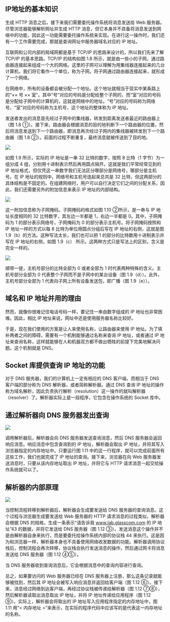 ## IP地址的基本知识

生成 HTTP 消息之后，接下来我们需要委托操作系统将消息发送给 Web 服务器。尽管浏览器能够解析网址并生成 HTTP 消息，但它本身并不具备将消息发送到网络中的功能，因此这一功能需要委托操作系统来实现。在进行这一操作时，我们还有一个工作需要完成，那就是查询网址中服务器域名对应的 IP 地址。

互联网和公司内部的局域网都是基于 TCP/IP 的思路来设计的，所以我们先来了解 TCP/IP 的基本思路。TCP/IP 的结构如图 1.8 所示，就是由一些小的子网，通过路由器连接起来组成一个大的网络。这里的子网可以理解为用集线器连接起来的几台计算机，我们将它看作一个单位，称为子网。将子网通过路由器连接起来，就形成了一个网络。

在网络中，所有的设备都会被分配一个地址。这个地址就相当于现实中某条路上的“×× 号 ×× 室”。其中“号”对应的号码是分配给整个子网的，而“室”对应的号码是分配给子网中的计算机的，这就是网络中的地址。“号”对应的号码称为网络号，“室”对应的号码称为主机号，这个地址的整体称为 IP 地址。  

发送者发出的消息首先经过子网中的集线器，转发到距离发送者最近的路由器上（图 1.8 ①）。接下来，路由器会根据消息的目的地判断下一个路由器的位置，然后将消息发送到下一个路由器，即消息再次经过子网内的集线器被转发到下一个路由器（图 1.8 ②）。前面的过程不断重复，最终消息就被传送到了目的地。

![](../markdown_import_image/import-2023-01-03-17-57-39.png)

如图 1.9 所示，实际的 IP 地址是一串 32 比特的数字，按照 8 比特（1 字节）为一组分成 4 组，分别用十进制表示然后再用圆点隔开。这就是我们平常经常见到的 IP 地址格式，但仅凭这一串数字我们无法区分哪部分是网络号，哪部分是主机号。在 IP 地址的规则中，网络号和主机号连起来总共是 32 比特，但这两部分的具体结构是不固定的。在组建网络时，用户可以自行决定它们之间的分配关系，因此，我们还需要另外的附加信息来表示 IP 地址的内部结构。

![](../markdown_import_image/import-2023-01-03-17-59-23.png)

这一附加信息称为子网掩码。子网掩码的格式如图 1.10 ②所示，是一串与 IP 地址长度相同的 32 比特数字，其左边一半都是 1，右边一半都是 0。其中，子网掩码为 1 的部分表示网络号，子网掩码为 0 的部分表示主机号。将子网掩码按照和 IP 地址一样的方式以每 8 比特为单位用圆点分组后写在 IP 地址的右侧，这就是图 1.9（b）的方法。这种写法太长，我们也可以把 1 的部分的比特数用十进制表示并写在 IP 地址的右侧，如图 1.9（c） 所示。这两种方式只是写法上的区别，含义是完全一样的。

![](../markdown_import_image/import-2023-01-03-18-00-33.png)

顺带一提，主机号部分的比特全部为 0 或者全部为 1 时代表两种特殊的含义。主机号部分全部为 0 代表整个子网而不是子网中的某台设备（图 1.9（d））。此外，主机号部分全部为 1 代表向子网上所有设备发送包，即广播（图 1.9（e））。

## 域名和 IP 地址并用的理由

然而，就像你很难记住电话号码一样，要记住一串由数字组成的 IP 地址也非常困难。因此，相比 IP 地址来说，网址中还是使用服务器名称比较好。

于是，现在我们使用的方案是让人来使用名称，让路由器来使用 IP 地址。为了填补两者之间的障碍，需要有一个机制能够通过名称来查询 IP 地址，或者通过 IP 地址来查询名称，这样就能够在人和机器双方都不做出牺牲的前提下完美地解决问题。这个机制就是 DNS。

## Socket 库提供查询 IP 地址的功能
对于 DNS 服务器，我们的计算机上一定有相应的 DNS 客户端，而相当于 DNS 客户端的部分称为 DNS 解析器，或者简称解析器。通过 DNS 查询 IP 地址的操作称为域名解析，因此负责执行解析（resolution）这一操作的就叫解析器（resolver）了。解析器实际上是一段程序，它包含在操作系统的 Socket 库中。

## 通过解析器向 DNS 服务器发出查询
![](../markdown_import_image/import-2023-01-03-18-09-06.png)

调用解析器后，解析器会向 DNS 服务器发送查询消息，然后 DNS 服务器会返回响应消息。响应消息中包含查询到的 IP 地址，解析器会取出 IP 地址，并将其写入浏览器指定的内存地址中。只要运行图 1.11 中的这一行程序，就可以完成前面所有这些工作，我们也就完成了 IP 地址的查询。接下来，浏览器在向 Web 服务器发送消息时，只要从该内存地址取出 IP 地址，并将它与 HTTP 请求消息一起交给操作系统就可以了。

## 解析器的内部原理

![](../markdown_import_image/import-2023-01-03-18-09-56.png)

当控制流程转移到解析器后，解析器会生成要发送给 DNS 服务器的查询消息。这个过程与浏览器生成要发送给 Web 服务器的 HTTP 请求消息的过程类似，解析器会根据 DNS 的规格，生成一条表示“请告诉我 www.lab.glasscom.com 的 IP 地址”43 的数据，并将它发送给 DNS 服务器（图 1.12 ③）。发送消息这个操作并不是由解析器自身来执行，而是要委托给操作系统内部的协议栈 44 来执行。这是因为和浏览器一样，解析器本身也不具备使用网络收发数据的功能。解析器调用协议栈后，控制流程会再次转移，协议栈会执行发送消息的操作，然后通过网卡将消息发送给 DNS 服务器（图 1.12 ④⑤）。

当 DNS 服务器收到查询消息后，它会根据消息中的查询内容进行查询。

总之，如果要访问的 Web 服务器已经在 DNS 服务器上注册，那么这条记录就能够被找到，然后其 IP 地址会被写入响应消息并返回给客户端（图 1.12 ⑥）。接下来，消息经过网络到达客户端，再经过协议栈被传递给解析器（图 1.12 ⑦⑧），然后解析器读取出消息取出 IP 地址，并将 IP 地址传递给应用程序（图 1.12 ⑨）。实际上，解析器会将取出的 IP 地址写入应用程序指定的内存地址中，图 1.11 用“< 内存地址 >”来表示，在实际的程序代码中应该写的是代表这一内存地址的名称。
